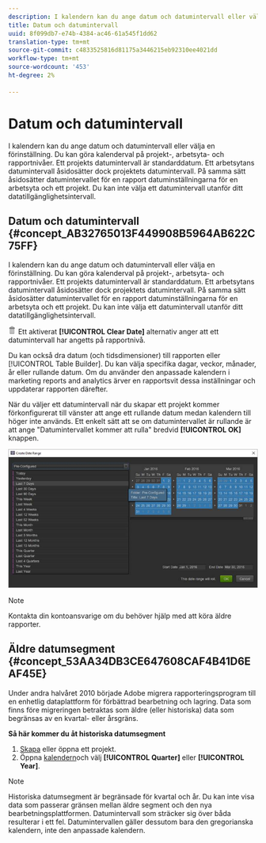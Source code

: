 ```yaml
---
description: I kalendern kan du ange datum och datumintervall eller välja en förinställning. Du kan göra kalenderval på projekt-, arbetsyta- och rapportnivåer. Ett projekts datumintervall är standarddatum. Ett arbetsytans datumintervall åsidosätter dock projektets datumintervall. På samma sätt åsidosätter datumintervallet för en rapport datuminställningarna för en arbetsyta och ett projekt. Du kan inte välja ett datumintervall utanför ditt datatillgänglighetsintervall.
title: Datum och datumintervall
uuid: 8f099db7-e74b-4384-ac46-61a545f1dd62
translation-type: tm+mt
source-git-commit: c4833525816d81175a3446215eb92310ee4021dd
workflow-type: tm+mt
source-wordcount: '453'
ht-degree: 2%

---
```



# Datum och datumintervall

I kalendern kan du ange datum och datumintervall eller välja en förinställning. Du kan göra kalenderval på projekt-, arbetsyta- och rapportnivåer. Ett projekts datumintervall är standarddatum. Ett arbetsytans datumintervall åsidosätter dock projektets datumintervall. På samma sätt åsidosätter datumintervallet för en rapport datuminställningarna för en arbetsyta och ett projekt. Du kan inte välja ett datumintervall utanför ditt datatillgänglighetsintervall.

## Datum och datumintervall {#concept_AB32765013F449908B5964AB622C75FF}

I kalendern kan du ange datum och datumintervall eller välja en förinställning. Du kan göra kalenderval på projekt-, arbetsyta- och rapportnivåer. Ett projekts datumintervall är standarddatum. Ett arbetsytans datumintervall åsidosätter dock projektets datumintervall. På samma sätt åsidosätter datumintervallet för en rapport datuminställningarna för en arbetsyta och ett projekt. Du kan inte välja ett datumintervall utanför ditt datatillgänglighetsintervall.

![](assets/Delete_Standard.png) Ett aktiverat **[!UICONTROL Clear Date]** alternativ anger att ett datumintervall har angetts på rapportnivå.

Du kan också dra datum (och tidsdimensioner) till rapporten eller [!UICONTROL Table Builder]. Du kan välja specifika dagar, veckor, månader, år eller rullande datum. Om du använder den anpassade kalendern i marketing reports and analytics ärver en rapportsvit dessa inställningar och uppdaterar rapporten därefter.

När du väljer ett datumintervall när du skapar ett projekt kommer förkonfigurerat till vänster att ange ett rullande datum medan kalendern till höger inte används. Ett enkelt sätt att se om datumintervallet är rullande är att ange &quot;Datumintervallet kommer att rulla&quot; bredvid **[!UICONTROL OK]** knappen.

![](assets/daterange.jpeg)

>[!NOTE]
>
>Kontakta din kontoansvarige om du behöver hjälp med att köra äldre rapporter.

## Äldre datumsegment {#concept_53AA34DB3CE647608CAF4B41D6EAF45E}

Under andra halvåret 2010 började Adobe migrera rapporteringsprogram till en enhetlig dataplattform för förbättrad bearbetning och lagring. Data som finns före migreringen betraktas som äldre (eller historiska) data som begränsas av en kvartal- eller årsgräns.

<!-- 

c_legacy_data.xml

 -->

**Så här kommer du åt historiska datumsegment**

1. [Skapa](/help/analyze/ad-hoc-analysis/c-getting-started.md) eller öppna ett projekt.
1. Öppna [kalendern](/help/analyze/ad-hoc-analysis/c-dates.md)och välj **[!UICONTROL Quarter]** eller **[!UICONTROL Year]**.

>[!NOTE]
>
>Historiska datumsegment är begränsade för kvartal och år. Du kan inte visa data som passerar gränsen mellan äldre segment och den nya bearbetningsplattformen. Datumintervall som sträcker sig över båda resulterar i ett fel. Datumintervallen gäller dessutom bara den gregorianska kalendern, inte den anpassade kalendern.


